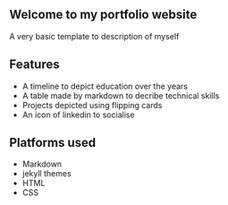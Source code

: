 ## Welcome to my portfolio website
A very basic template to description of myself

## Features
- A timeline to depict education over the years
- A table made by markdown to decribe technical skills
- Projects depicted using flipping cards
- An icon of linkedin to socialise


## Platforms used
- Markdown
- jekyll themes
- HTML
- CSS

